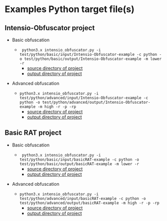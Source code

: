# Examples Python target file(s)

## Intensio-Obfuscator project
- Basic obfuscation
  - ` python3.x intensio_obfuscator.py -i test/python/basic/input/Intensio-Obfuscator-example -c python -o test/python/basic/output/Intensio-Obfuscator-example -m lower -r`
      - [source directory of project](https://github.com/Hnfull/Intensio-Obfuscator/tree/master/intensio/test/python/basic/input/Intensio-Obfuscator-example)
      - [output directory of project](https://github.com/Hnfull/Intensio-Obfuscator/tree/master/intensio/test/python/basic/output/Intensio-Obfuscator-example)
      
- Advanced obfuscation
  - `python3.x intensio_obfuscator.py -i test/python/advanced/input/Intensio-Obfuscator-example -c python -o test/python/advanced/output/Intensio-Obfuscator-example -m high -r -p -rp`
      - [source directory of project](https://github.com/Hnfull/Intensio-Obfuscator/tree/master/intensio/test/python/advanced/input/Intensio-Obfuscator-example)
      - [output directory of project](https://github.com/Hnfull/Intensio-Obfuscator/tree/master/intensio/test/python/advanced/output/Intensio-Obfuscator-example)

## Basic RAT project
- Basic obfuscation
  - ` python3.x intensio_obfuscator.py -i test/python/basic/input/basicRAT-example -c python -o test/python/basic/output/basicRAT-example -m lower -r`
      - [source directory of project](https://github.com/Hnfull/Intensio-Obfuscator/tree/master/intensio/test/python/basic/input/basicRAT-example)
      - [output directory of project](https://github.com/Hnfull/Intensio-Obfuscator/tree/master/intensio/test/python/basic/output/basicRAT-example)
      
- Advanced obfuscation
  - `python3.x intensio_obfuscator.py -i test/python/advanced/input/basicRAT-example -c python -o test/python/advanced/output/basicRAT-example -m high -r -p -rp`
      - [source directory of project](https://github.com/Hnfull/Intensio-Obfuscator/tree/master/intensio/test/python/advanced/input/basicRAT-example)
      - [output directory of project](https://github.com/Hnfull/Intensio-Obfuscator/tree/master/intensio/test/python/advanced/output/basicRAT-example)